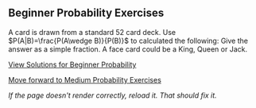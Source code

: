 ## Beginner Probability Exercises

A card is drawn from a standard 52 card deck. Use $P(A|B)=\frac{P(A\wedge B)}{P(B)}$ to calculated the following:
Give the answer as a simple fraction. A face card could be a King, Queen or Jack.


[View Solutions for Beginner Probability](https://github.com/UMdecisionsupport/DecisionSupport2023/blob/main/Probability/Solutions/Beginner_Solutions.md)

[Move forward to Medium Probability Exercises](https://github.com/UMdecisionsupport/DecisionSupport2023/blob/main/Probability/Medium.md)

*If the page doesn't render correctly, reload it. That should fix it.*

